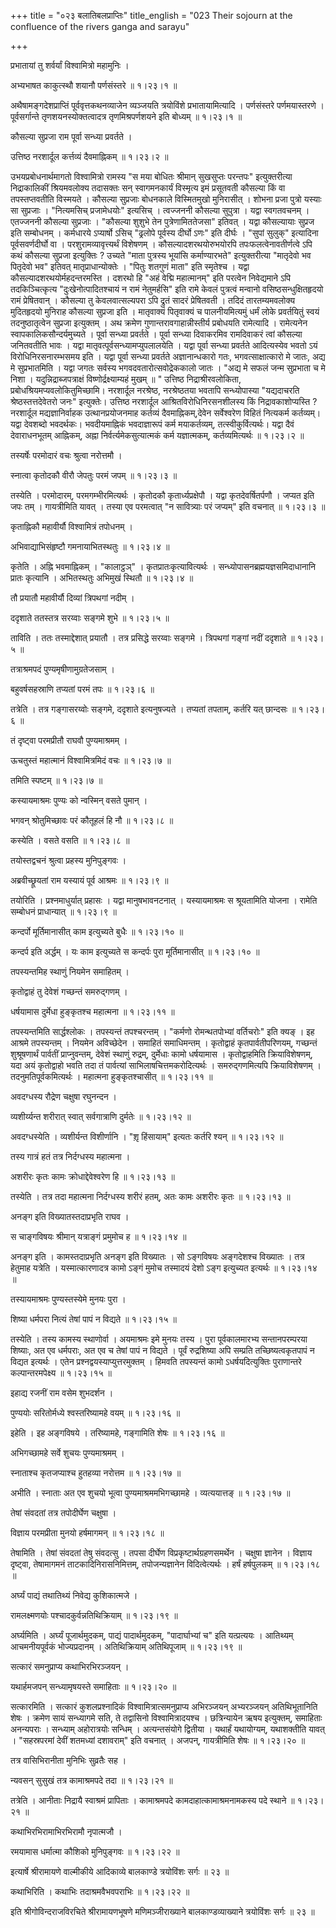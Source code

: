 +++
title = "०२३ बलातिबलप्राप्तिः"
title_english = "023 Their sojourn at the confluence of the rivers ganga and sarayu"

+++


प्रभातायां तु शर्वर्यां विश्वामित्रो महामुनिः ।  

अभ्यभाषत काकुत्स्थौ शयानौ पर्णसंस्तरे  ॥  १।२३।१  ॥   

अथैषामङ्गदेशप्राप्तिं पूर्ववृत्तकथनव्याजेन व्यञ्जयति त्रयोविंशे
प्रभातायामित्यादि । पर्णसंस्तरे पर्णमयास्तरणे । पूर्वसर्गान्ते
तृणशयनस्योक्तत्वादत्र तृणमिश्रपर्णशयने इति बोध्यम्  ॥  १।२३।१  ॥   

  

कौसल्या सुप्रजा राम पूर्वा सन्ध्या प्रवर्तते ।  

उत्तिष्ठ नरशार्दूल कर्त्तव्यं दैवमाह्निकम्  ॥  १।२३।२  ॥   

उभयप्रबोधनार्थमागतो विश्वामित्रो रामस्य "स मया बोधितः श्रीमान् सुखसुप्तः
परन्तपः" इत्युक्तरीत्या निद्राकालिकीं श्रियमवलोक्य तदासक्तः सन्
स्वागमनकार्यं विस्मृत्य इमं प्रसूतवती कौसल्या किं वा तपस्तप्तवतीति
विस्मयते । कौसल्या सुप्रजाः बोधनकाले विस्मितमुखो मुनिरासीत् । शोभना
प्रजा पुत्रो यस्याः सा सुप्रजाः । "नित्यमसिच् प्रजामेधयोः" इत्यसिच् ।
त्वज्जननी कौसल्या सुपुत्रा । यद्वा स्वगतवचनम् । एतज्जननी कौसल्या
सुप्रजाः । "कौसल्या शुशुभे तेन पुत्रेणामिततेजसा" इतिवत् । यद्वा
कौसल्यायाः सुप्रज इति सम्बोधनम् । कर्मधारये ऽप्यार्षो ऽसिच् "ढ्रलोपे
पूर्वस्य दीर्घो ऽणः" इति दीर्घः । "सुपां सुलुक्" इत्यादिना
पूर्वसवर्णदीर्घो वा । परशुरामव्यावृत्त्यर्थं विशेषणम् ।
कौसल्यादशरथयोरुभयोरपि तपःफलत्वेनावतीर्णत्वे ऽपि कथं कौसल्या सुप्रजा
इत्युक्तिः ? उच्यते "माता पुत्रस्य भूयांसि कर्माण्यारभते" इत्युक्तरीत्या
"मातृदेवो भव पितृदेवो भव" इतिवत् मातृप्राधान्योक्तेः । "पितुः शतगुणं
माता" इति स्मृतेश्च । यद्वा कौसल्यादशरथयोर्महदन्तरमस्ति । दशरथो हि "अहं
वेद्मि महात्मानम्" इति परत्वेन निवेद्यमाने ऽपि तदकिञ्चित्कृत्य
"दुःखेनोत्पादितश्चायं न रामं नेतुमर्हसि" इति रामे केवलं पुत्रत्वं
मन्वानो वसिष्ठसन्धुक्षितहृदयो रामं प्रेषितवान् । कौसल्या तु
केवलवात्सल्यपरा ऽपि द्रुतं सादरं प्रेषितवती । तदिदं तारतम्यमवलोक्य
मुदितहृदयो मुनिराह कौसल्या सुप्रजा इति । मातृवाक्यं पितृवाक्यं च
पालनीयमित्यमुं धर्मं लोके प्रवर्तयितुं स्वयं तदनुष्ठातृत्वेन सुप्रजा
इत्युक्तम् । अथ क्रमेण गुणान्तरावगाहान्नीस्तीर्य प्रबोधयति रामेत्यादि ।
रामेत्यनेन स्वापकालिकसौन्दर्यमुच्यते । पूर्वा सन्ध्या प्रवर्तते । पूर्वा
सन्ध्या दिवाकरमिव रामदिवाकरं त्वां कौसल्या जनितवतीति भावः । यद्वा
मातृवत्पूर्वसन्ध्यामप्युपलालयेति । यद्वा पूर्वा सन्ध्या प्रवर्तते
आदित्यस्येव भवतो ऽयं विरोधिनिरसनारम्भसमय इति । यद्वा पूर्वा सन्ध्या
प्रवर्तते अज्ञानान्धकारो गतः, भगवत्साक्षात्कारो मे जातः, अद्य मे
सुप्रभातमिति । यद्वा जगतः सर्वस्य भगवदवतारोत्सवोद्रेककालो जातः । "अद्य
मे सफलं जन्म सुप्रभाता च मे निशा । यदुन्निद्राब्जपत्राक्षं
विष्णोर्द्रक्ष्याम्यहं मुखम्  ॥ " उत्तिष्ठ निद्राश्रीरवलोकिता,
प्रबोधश्रियमप्यवलोकितुमिच्छामि। नरशार्दूल नरश्रेष्ठ, नरश्रेष्ठतया भवतापि
सन्ध्योपास्या "यद्यदाचरति श्रेष्ठस्तत्तदेवेतरो जनः" इत्युक्तेः। उत्तिष्ठ
नरशार्दूल आश्रितविरोधिनिरसनशीलस्य किं निद्रावकाशोप्यस्ति ? नरशार्दूल
मद्यज्ञानिर्वाहक उत्थानप्रयोजनमाह कर्तव्यं दैवमाह्निकम्,देवेन
सर्वेश्वरेण विहितं नित्यकर्म कर्तव्यम्। यद्वा देवशब्दो भवदर्थकः।
भवदीयमाह्निकं भवदाज्ञारूपं कर्म मयाकर्तव्यम्, तत्स्वीकुर्वित्यर्थः।
यद्वा दैवं देवाराधनभूतम् आह्निकम्, अह्ना निर्वर्त्यमेकसुत्यात्मकं कर्म
यज्ञात्मकम्, कर्तव्यमित्यर्थः  ॥  १।२३।२  ॥   

  

तस्यर्षेः परमोदारं वचः श्रुत्वा नरोत्तमौ ।  

स्नात्वा कृतोदकौ वीरौ जेपतुः परमं जपम्  ॥  १।२३।३  ॥   

तस्येति । परमोदारम्, परमगम्भीरमित्यर्थः । कृतोदकौ कृतार्ध्यप्रक्षेपौ ।
यद्वा कृतदेवर्षितर्पणौ । जप्यत इति जपः तम् । गायत्रीमिति यावत् । तस्या
एव परमत्वात् "न सावित्र्याः परं जप्यम्" इति वचनात्  ॥  १।२३।३  ॥   

  

कृताह्निकौ महावीर्यौ विश्वामित्रं तपोधनम् ।  

अभिवाद्याभिसंहृष्टौ गमनायाभितस्थतुः  ॥  १।२३।४  ॥   

कृतेति । अह्नि भवमाह्निकम् । "कालाट्ठञ्" । कृतप्रातःकृत्यावित्यर्थः ।
सन्ध्योपासनब्रह्मयज्ञसमिदाधानानि प्रातः कृत्यानि । अभितस्थतुः अभिमुखं
स्थितौ  ॥  १।२३।४  ॥   

  

तौ प्रयातौ महावीर्यौ दिव्यां त्रिपथगां नदीम् ।  

ददृशाते ततस्तत्र सरय्वाः सङ्गमे शुभे  ॥  १।२३।५  ॥   

ताविति । ततः तस्माद्देशात् प्रयातौ । तत्र प्रसिद्धे सरय्वाः सङ्गमे ।
त्रिपथगां गङ्गां नदीं ददृशाते  ॥  १।२३।५  ॥   

  

तत्राश्रमपदं पुण्यमृषीणामुग्रतेजसाम् ।  

बहुवर्षसहस्राणि तप्यतां परमं तपः  ॥  १।२३।६  ॥   

तत्रेति । तत्र गङ्गासरय्वोः सङ्गमे, ददृशाते इत्यनुषज्यते । तप्यतां
तपताम्, कर्तरि यत् छान्दसः  ॥  १।२३।६  ॥   

  

तं दृष्ट्वा परमप्रीतौ राघवौ पुण्यमाश्रमम् ।  

ऊचतुस्तं महात्मानं विश्वामित्रमिदं वचः  ॥  १।२३।७  ॥   

तमिति स्पष्टम्  ॥  १।२३।७  ॥   

  

कस्यायमाश्रमः पुण्यः को न्वस्मिन् वसते पुमान् ।  

भगवन् श्रोतुमिच्छावः परं कौतूहलं हि नौ  ॥  १।२३।८  ॥   

कस्येति । वसते वसति  ॥  १।२३।८  ॥   

  

तयोस्तद्वचनं श्रुत्वा प्रहस्य मुनिपुङ्गवः ।  

अब्रवीच्छ्रूयतां राम यस्यायं पूर्व आश्रमः  ॥  १।२३।९  ॥   

तयोरिति । प्रश्नमाधुर्यात् प्रहासः । यद्वा मानुषभावनटनात् ।
यस्यायमाश्रमः स श्रूयतामिति योजना । रामेति सम्बोधनं प्राधान्यात्  ॥ 
१।२३।९  ॥   

  

कन्दर्पो मूर्तिमानासीत् काम इत्युच्यते बुधैः  ॥  १।२३।१०  ॥   

कन्दर्प इति अर्द्धम् । यः काम इत्युच्यते स कन्दर्पः पुरा मूर्तिमानासीत्
 ॥  १।२३।१०  ॥   

  

तपस्यन्तमिह स्थाणुं नियमेन समाहितम् ।  

कृतोद्वाहं तु देवेशं गच्छन्तं समरुद्गणम् ।  

धर्षयामास दुर्मेधा हुङ्कृतश्च महात्मना  ॥  १।२३।११  ॥   

तपस्यन्तमिति सार्द्धश्लोकः । तपस्यन्तं तपश्चरन्तम् । "कर्मणो
रोमन्थतपोभ्यां वर्तिचरोः" इति क्यङ् । इह आश्रमे तपस्यन्तम् । नियमेन
अविच्छेदेन । समाहितं समाधिमन्तम् । कृतोद्वाहं कृतपार्वतीपरिणयम्,
गच्छन्तं शुश्रूषणार्थं पार्वतीं प्राप्नुवन्तम्, देवेशं स्थाणुं रुद्रम्,
दुर्मेधाः कामो धर्षयामास । कृतोद्वाहमिति क्रियाविशेषणम्, यदा अयं
कृतोद्वाहो भवति तदा तं पार्वत्यां साभिलाषचित्तमकरोदित्यर्थः ।
समरुद्गणमित्यपि क्रियाविशेषणम् । तदनुमतिपूर्वकमित्यर्थः । महात्मना
हुङ्कृतश्चासीत्  ॥  १।२३।११  ॥   

  

अवदग्धस्य रौद्रेण चक्षुषा रघुनन्दन ।  

व्यशीर्य्यन्त शरीरात् स्वात् सर्वगात्राणि दुर्मतेः  ॥  १।२३।१२  ॥   

अवदग्धस्येति । व्यशीर्यन्त विशीर्णानि । "शृ़ हिंसायाम्" इत्यतः कर्तरि
श्यन्  ॥  १।२३।१२  ॥   

  

तस्य गात्रं हतं तत्र निर्दग्धस्य महात्मना ।  

अशरीरः कृतः कामः क्रोधाद्देवेश्वरेण हि  ॥  १।२३।१३  ॥   

तस्येति । तत्र तदा महात्मना निर्दग्धस्य शरीरं हतम्, अतः कामः अशरीरः कृतः
 ॥  १।२३।१३  ॥   

  

अनङ्ग इति विख्यातस्तदाप्रभृति राघव ।  

स चाङ्गविषयः श्रीमान् यत्राङ्गं प्रमुमोच ह  ॥  १।२३।१४  ॥   

अनङ्ग इति । कामस्तदाप्रभृति अनङ्ग इति विख्यातः । सो ऽङ्गविषयः अङ्गदेशश्च
विख्यातः । तत्र हेतुमाह यत्रेति । यस्मात्कारणादत्र कामो ऽङ्गं मुमोच
तस्मादयं देशो ऽङ्ग इत्युच्यत इत्यर्थः  ॥  १।२३।१४  ॥   

  

तस्यायमाश्रमः पुण्यस्तस्येमे मुनयः पुरा ।  

शिष्या धर्मपरा नित्यं तेषां पापं न विद्यते  ॥  १।२३।१५  ॥   

तस्येति । तस्य कामस्य स्थाणोर्वा । अयमाश्रमः इमे मुनयः तस्य । पुरा
पूर्वकालमारभ्य सन्तानपरम्परया शिष्याः, अत एव धर्मपराः, अत एव च तेषां
पापं न विद्यते । पूर्वं रुद्रशिष्या अपि सम्प्रति तच्छिष्यत्वकृतपापं न
विद्यत इत्यर्थः । एतेन प्रश्नद्वयस्याप्युत्तरमुक्तम् । हिमवति तपस्यन्तं
कामो ऽधर्षयदित्युक्तिः पुराणान्तरे कल्पान्तरमपेक्ष्य  ॥  १।२३।१५  ॥   

  

इहाद्य रजनीं राम वसेम शुभदर्शन ।  

पुण्ययोः सरितोर्मध्ये श्वस्तरिष्यामहे वयम्  ॥  १।२३।१६  ॥   

इहेति । इह अङ्गविषये । तरिष्यामहे, गङ्गामिति शेषः  ॥  १।२३।१६  ॥   

  

अभिगच्छामहे सर्वे शुचयः पुण्यमाश्रमम् ।  

स्नाताश्च कृतजप्याश्च हुतहव्या नरोत्तम  ॥  १।२३।१७  ॥   

अभीति । स्नाताः अत एव शुचयो भूत्वा पुण्यमाश्रममभिगच्छामहे ।
व्यत्ययात्तङ्  ॥  १।२३।१७  ॥   

  

तेषां संवदतां तत्र तपोदीर्घेण चक्षुषा ।  

विज्ञाय परमप्रीता मुनयो हर्षमागमन्  ॥  १।२३।१८  ॥   

तेषामिति । तेषां संवदतां तेषु संवदत्सु । तपसा दीर्घेण
विप्रकृष्टार्थग्रहणसमर्थेन । चक्षुषा ज्ञानेन । विज्ञाय दृष्ट्वा,
तेषामागमनं ताटकादिनिरासनिमित्तम्, तपोजन्यज्ञानेन विदित्वेत्यर्थः । हर्षं
हर्षपुलकम्  ॥  १।२३।१८  ॥   

  

अर्घ्यं पाद्यं तथातिथ्यं निवेद्य कुशिकात्मजे ।  

रामलक्ष्मणयोः पश्चादकुर्वन्नतिथिक्रियाम्  ॥  १।२३।१९  ॥   

अर्घ्यमिति । अर्घ्यं पूजार्थमुदकम्, पाद्यं पादार्थमुदकम्, "पादार्घाभ्यां
च" इति यत्प्रत्ययः । आतिथ्यम् आचमनीयपूर्वकं भोज्यप्रदानम् ।
अतिथिक्रियाम् अतिथिपूजाम्  ॥  १।२३।१९  ॥   

  

सत्कारं समनुप्राप्य कथाभिरभिरञ्जयन् ।  

यथार्हमजपन् सन्ध्यामृषयस्ते समाहिताः  ॥  १।२३।२०  ॥   

सत्कारमिति । सत्कारं कुशलप्रश्नादिकं विश्वामित्रात्समनुप्राप्य
अभिरञ्जयन् अभ्यरञ्जयन् अतिथिभूतानिति शेषः । क्रमेण सायं सन्ध्यागमे सति,
ते तद्वासिनो विश्वामित्रादयश्च । छत्रिन्यायेन ऋषय इत्युक्तम्, समाहिताः
अनन्यपराः । सन्ध्याम् अहोरात्रयोः सन्धिम् । अत्यन्तसंयोगे द्वितीया ।
यथार्हं यथायोग्यम्, यथाशक्तीति यावत् । "सहस्रपरमां देवीं शतमध्यां
दशावराम्" इति वचनात् । अजपन्, गायत्रीमिति शेषः  ॥  १।२३।२०  ॥   

  

तत्र वासिभिरानीता मुनिभिः सुव्रतैः सह ।  

न्यवसन् सुसुखं तत्र कामाश्रमपदे तदा  ॥  १।२३।२१  ॥   

तत्रेति । आनीताः निद्रायै स्वाश्रमं प्रापिताः । कामाश्रमपदे
कामदाहात्कामाश्रमनामकस्य पदे स्थाने  ॥  १।२३।२१  ॥   

  

कथाभिरभिरामाभिरभिरामौ नृपात्मजौ ।  

रमयामास धर्मात्मा कौशिको मुनिपुङ्गवः  ॥  १।२३।२२  ॥   

इत्यार्षे श्रीरामायणे वाल्मीकीये आदिकाव्ये बालकाण्डे त्रयोविंशः सर्गः  ॥ 
२३  ॥   

कथाभिरिति । कथाभिः तदाश्रमवैभवपराभिः  ॥  १।२३।२२  ॥   

इति श्रीगोविन्दराजविरचिते श्रीरामायणभूषणे मणिमञ्जीराख्याने
बालकाण्डव्याख्याने त्रयोविंशः सर्गः  ॥  २३  ॥   

  


